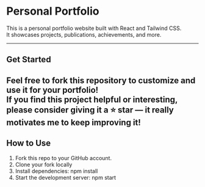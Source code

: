# Personal Portfolio

This is a personal portfolio website built with React and Tailwind CSS.  
It showcases projects, publications, achievements, and more.

---
## Get Started

Feel free to **fork** this repository to customize and use it for your portfolio!  
If you find this project helpful or interesting, please consider giving it a **⭐ star** — it really motivates me to keep improving it!
---
## How to Use

1. Fork this repo to your GitHub account.  
2. Clone your fork locally
3. Install dependencies: npm install
5. Start the development server: npm start
